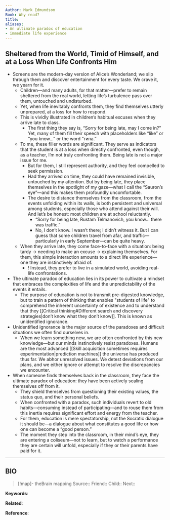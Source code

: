 ```yaml
---
Author: Mark Edmundson
Book: Why read?
title: 
aliases:
- An ultimate paradox of education
- immediate life experience
---
```

## Sheltered from the World, Timid of Himself, and at a Loss When Life Confronts Him

- Screens are the modern-day version of Alice’s Wonderland; we slip through them and discover entertainment for every taste. We crave it, we yearn for it.
	- Children—and many adults, for that matter—prefer to remain sheltered from the real world, letting life’s turbulence pass over them, untouched and undisturbed.
	- Yet, when life inevitably confronts them, they find themselves utterly unprepared, at a loss for how to respond.
	- This is vividly illustrated in children’s habitual excuses when they arrive late to class.
		- The first thing they say is, “Sorry for being late, may I come in?” Yet, many of them fill their speech with placeholders like “like” or “you know...” or the word “типа.”
	- To me, these filler words are significant. They serve as indicators that the student is at a loss when directly confronted, even though, as a teacher, I’m not truly confronting them. Being late is not a major issue for me.
		- But for them, I still represent authority, and they feel compelled to seek permission.
		- Had they arrived on time, they could have remained invisible, untouched by my attention. But by being late, they place themselves in the spotlight of my gaze—what I call the “Sauron’s eye”—and this makes them profoundly uncomfortable.
		- The desire to distance themselves from the classroom, from the events unfolding within its walls, is both persistent and universal among students, especially those who attend against their will. And let’s be honest: most children are at school reluctantly.
			- “Sorry for being late, Rustam Telmanovich, you know... there was traffic.”
			- No, I don’t know. I wasn’t there; I didn’t witness it. But I can guess that some children travel from afar, and traffic—particularly in early September—can be quite heavy.
	- When they arrive late, they come face-to-face with a situation: being tardy → needing to make an excuse → explaining themselves. For them, this simple interaction amounts to a direct life experience—one they are instinctively afraid of.
		- ! Instead, they prefer to live in a simulated world, avoiding real-life confrontations.
- The ultimate paradox of education lies in its power to cultivate a mindset that embraces the complexities of life and the unpredictability of the events it entails.
	- The purpose of education is not to transmit pre-digested knowledge, but to train a pattern of thinking that enables "students of life" to comprehend the inherent uncertainty of existence and to understand that they [[Critical thinking#Different search and discovery strategies|don’t know what they don’t know]]. This is known as unidentified ignorance.
- Unidentified ignorance is the major source of the paradoxes and difficult situations we often find ourselves in.
	- When we learn something new, we are often confronted by this new knowledge—but our minds instinctively resist paradoxes. Humans are the most advanced [[Skill acquisition sometimes requires experimentation|prediction machines]] the universe has produced thus far. We abhor unresolved issues. We detest deviations from our plans, and we either ignore or attempt to resolve the discrepancies we encounter.
- When someone finds themselves back in the classroom, they face the ultimate paradox of education: they have been actively sealing themselves off from it.
	- They shield themselves from questioning their existing values, the status quo, and their personal beliefs.
	- When confronted with a paradox, such individuals revert to old habits—consuming instead of participating—and to rouse them from this inertia requires significant effort and energy from the teacher.
	- For them, education is mere spectatorship, not the Socratic dialogue it should be—a dialogue about what constitutes a good life or how one can become a “good person.”
	- The moment they step into the classroom, in their mind’s eye, they are entering a coliseum—not to learn, but to watch a performance they are certain will unfold, especially if they or their parents have paid for it.

***
## BIO
> [!map]- theBrain mapping
> Source::
> Friend::
> Child::
> Next::

**Keywords**:

**Related**:

**Reference**: 